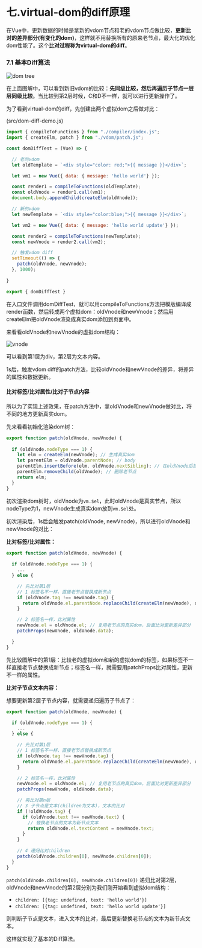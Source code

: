 # 七.virtual-dom的diff原理

在Vue中，更新数据的时候是拿新的vdom节点和老的vdom节点做比较，<b>更新比对的差异部分(有变化的dom)</b>，这样就不用替换所有的原来老节点，最大化的优化dom性能了。这个<b>比对过程称为virtual-dom的diff</b>。

### 7.1 基本Diff算法

![dom tree](https://user-images.githubusercontent.com/20060839/147409686-0515d336-b838-479f-8e29-e2c6d65e9992.png)

在上面图解中，可以看到新旧vdom的比较：<b>先同级比较，然后再遍历子节点一层层同级比较</b>。当比较到第2层时候，C和D不一样，就可以进行更新操作了。

为了看到virtual-dom的diff，先创建出两个虚拟dom之后做对比：

(src/dom-diff-demo.js)

```js
import { compileToFunctions } from "./compiler/index.js";
import { createElm, patch } from "./vdom/patch.js";

const domDiffTest = (Vue) => {

  // 老的vdom
  let oldTemplate = `<div style="color: red;">{{ message }}</div>`;

  let vm1 = new Vue({ data: { message: 'hello world'} });

  const render1 = compileToFunctions(oldTemplate);
  const oldVnode = render1.call(vm1);
  document.body.appendChild(createElm(oldVnode));

  // 新的vdom
  let newTemplate = `<div style="color:blue;">{{ message }}</div>`;

  let vm2 = new Vue({ data: { message: 'hello world update'} });

  const render2 = compileToFunctions(newTemplate);
  const newVnode = render2.call(vm2);

  // 触发vdom diff
  setTimeout(() => {
    patch(oldVnode, newVnode);
  }, 1000);
  
}

export { domDiffTest }
```

在入口文件调用domDiffTest，就可以用compileToFunctions方法把模版编译成render函数，然后转成两个虚拟dom：oldVnode和newVnode；然后用createElm把oldVnode渲染成真实dom添加到页面中。

来看看oldVnode和newVnode的虚拟dom结构：

![vnode](https://user-images.githubusercontent.com/20060839/147411417-c3d6c902-dbf5-4f1c-855e-7e84b3425c7d.png)

可以看到第1层为div，第2层为文本内容。

1s后，触发vdom diff的patch方法，比较oldVnode和newVnode的差异，将差异的属性和数据更新。

#### 比对标签/比对属性/比对子节点内容

所以为了实现上述效果，在patch方法中，拿oldVnode和newVnode做对比，将不同的地方更新真实dom。

先来看看初始化渲染dom树：

```js
export function patch(oldVnode, newVnode) {
  
  if (oldVnode.nodeType === 1) {
    let elm = createElm(newVnode); // 生成真实dom
    let parentElm = oldVnode.parentNode; // body
    parentElm.insertBefore(elm, oldVnode.nextSibling); // 在oldVnode后插入真实dom
    parentElm.removeChild(oldVnode); // 删除老节点
    return elm;
  }
}
```

初次渲染dom树时，oldVnode为`vm.$el`，此时oldVnode是真实节点，所以nodeType为1，newVnode生成真实dom放到`vm.$el`处。

初次渲染后，1s后会触发patch(oldVnode, newVnode)，所以进行oldVnode和newVnode的对比：

<b>比对标签/比对属性：</b>

```js
export function patch(oldVnode, newVnode) {
  
  if (oldVnode.nodeType === 1) {
    ...
  } else {

    // 先比对第1层
    // 1 标签名不一样，直接老节点替换成新节点
    if (oldVnode.tag !== newVnode.tag) {
      return oldVnode.el.parentNode.replaceChild(createElm(newVnode), oldVnode.el);
    }

    // 2 标签名一样，比对属性
    newVnode.el = oldVnode.el; // 复用老节点的真实dom，后面比对更新差异部分
    patchProps(newVnode, oldVnode.data);

  }
}
```
先比较图解中的第1层：比较老的虚拟dom和新的虚拟dom的标签，如果标签不一样直接老节点替换成新节点；标签名一样，就需要用patchProps比对属性，更新不一样的属性。

<b>比对子节点文本内容：</b>

想要更新第2层子节点内容，就需要递归遍历子节点了：

```js
export function patch(oldVnode, newVnode) {

  if (oldVnode.nodeType === 1) {
    ...
  } else { 

    // 先比对第1层
    // 1 标签名不一样，直接老节点替换成新节点
    if (oldVnode.tag !== newVnode.tag) {
      return oldVnode.el.parentNode.replaceChild(createElm(newVnode), oldVnode.el);
    }

    // 2 标签名一样，比对属性
    newVnode.el = oldVnode.el; // 复用老节点的真实dom，后面比对更新差异部分
    patchProps(newVnode, oldVnode.data);

    // 再比对第n层
    // 3 子节点是文本(children为文本)，文本的比对
    if (!oldVnode.tag) {
      if (oldVnode.text !== newVnode.text) {
        // 替换老节点的文本为新节点文本
        return oldVnode.el.textContent = newVnode.text;
      }
    }
    
    // 4 递归比对children
    patch(oldVnode.children[0], newVnode.children[0]);
  }
}
```
`patch(oldVnode.children[0], newVnode.children[0])` 递归比对第2层，oldVnode和newVnode的第2层分别为我们刚开始看到虚拟dom结构：

* `children: [{tag: undefined, text: 'hello world'}]`
* `children: [{tag: undefined, text: 'hello world update'}]`

则判断子节点是文本，进入文本的比对，最后更新替换老节点的文本为新节点文本。

这样就实现了基本的Diff算法。
